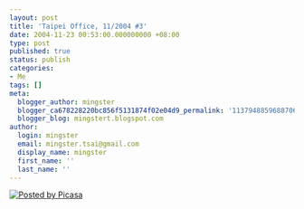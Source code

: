 ```yaml
---
layout: post
title: 'Taipei Office, 11/2004 #3'
date: 2004-11-23 00:53:00.000000000 +08:00
type: post
published: true
status: publish
categories:
- Me
tags: []
meta:
  blogger_author: mingster
  blogger_ca678228220bc856f5131874f02e04d9_permalink: '113794885968870657'
  blogger_blog: mingstert.blogspot.com
author:
  login: mingster
  email: mingster.tsai@gmail.com
  display_name: mingster
  first_name: ''
  last_name: ''
---
```

<p><a href="http://photos1.blogger.com/blogger/1812/495/1024/image_00029.jpg"><img alt="" src="{{ site.JB.IMAGE_PATH }}/image_00029.jpg" border="0" /></a> <br /> <a href="http://picasa.google.com/" target="ext"><img alt="Posted by Picasa" src="{{ site.JB.IMAGE_PATH }}/pbp.gif" align="middle" border="0" /></a></p>
